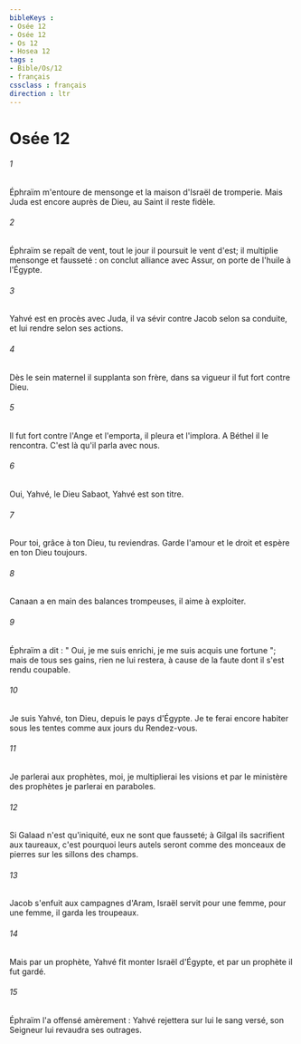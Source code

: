 ```yaml
---
bibleKeys : 
- Osée 12
- Osée 12
- Os 12
- Hosea 12
tags : 
- Bible/Os/12
- français
cssclass : français
direction : ltr
---
```


# Osée 12

###### 1
Éphraïm m'entoure de mensonge et la maison d'Israël de tromperie. Mais Juda est encore auprès de Dieu, au Saint il reste fidèle. 
###### 2
Éphraïm se repaît de vent, tout le jour il poursuit le vent d'est; il multiplie mensonge et fausseté : on conclut alliance avec Assur, on porte de l'huile à l'Égypte. 
###### 3
Yahvé est en procès avec Juda, il va sévir contre Jacob selon sa conduite, et lui rendre selon ses actions. 
###### 4
Dès le sein maternel il supplanta son frère, dans sa vigueur il fut fort contre Dieu. 
###### 5
Il fut fort contre l'Ange et l'emporta, il pleura et l'implora. A Béthel il le rencontra. C'est là qu'il parla avec nous. 
###### 6
Oui, Yahvé, le Dieu Sabaot, Yahvé est son titre. 
###### 7
Pour toi, grâce à ton Dieu, tu reviendras. Garde l'amour et le droit et espère en ton Dieu toujours. 
###### 8
Canaan a en main des balances trompeuses, il aime à exploiter. 
###### 9
Éphraïm a dit : " Oui, je me suis enrichi, je me suis acquis une fortune "; mais de tous ses gains, rien ne lui restera, à cause de la faute dont il s'est rendu coupable. 
###### 10
Je suis Yahvé, ton Dieu, depuis le pays d'Égypte. Je te ferai encore habiter sous les tentes comme aux jours du Rendez-vous. 
###### 11
Je parlerai aux prophètes, moi, je multiplierai les visions et par le ministère des prophètes je parlerai en paraboles. 
###### 12
Si Galaad n'est qu'iniquité, eux ne sont que fausseté; à Gilgal ils sacrifient aux taureaux, c'est pourquoi leurs autels seront comme des monceaux de pierres sur les sillons des champs. 
###### 13
Jacob s'enfuit aux campagnes d'Aram, Israël servit pour une femme, pour une femme, il garda les troupeaux. 
###### 14
Mais par un prophète, Yahvé fit monter Israël d'Égypte, et par un prophète il fut gardé. 
###### 15
Éphraïm l'a offensé amèrement : Yahvé rejettera sur lui le sang versé, son Seigneur lui revaudra ses outrages. 
